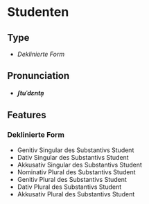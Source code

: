 # Studenten
## Type
- _Deklinierte Form_
## Pronunciation
- **_ʃtuˈdɛntn̩_**
## Features
### Deklinierte Form
- Genitiv Singular des Substantivs Student
- Dativ Singular des Substantivs Student
- Akkusativ Singular des Substantivs Student
- Nominativ Plural des Substantivs Student
- Genitiv Plural des Substantivs Student
- Dativ Plural des Substantivs Student
- Akkusativ Plural des Substantivs Student
